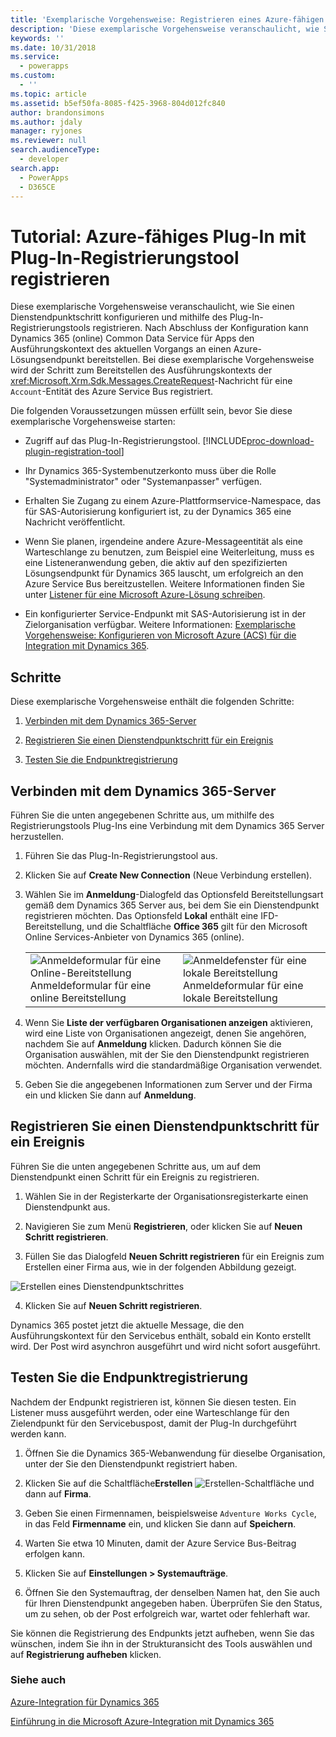```yaml
---
title: 'Exemplarische Vorgehensweise: Registrieren eines Azure-fähigen Plug-Ins mithilfe des Plug-In-Registrierungstools (Common Data Service für Apps) | Microsoft Docs'
description: 'Diese exemplarische Vorgehensweise veranschaulicht, wie Sie einen Service-Endpunktschritt mithilfe des Plug-In-Registrierungstools registrieren. '
keywords: ''
ms.date: 10/31/2018
ms.service:
  - powerapps
ms.custom:
  - ''
ms.topic: article
ms.assetid: b5ef50fa-8085-f425-3968-804d012fc840
author: brandonsimons
ms.author: jdaly
manager: ryjones
ms.reviewer: null
search.audienceType:
  - developer
search.app:
  - PowerApps
  - D365CE
---
```


# <a name="tutorial-register-an-azure-aware-plug-in-using-the-plug-in-registration-tool"></a>Tutorial: Azure-fähiges Plug-In mit Plug-In-Registrierungstool registrieren

<!-- https://docs.microsoft.com/en-us/dynamics365/customer-engagement/developer/walkthrough-register-azure-aware-plug-in-using-plug-in-registration-tool -->

Diese exemplarische Vorgehensweise veranschaulicht, wie Sie einen Dienstendpunktschritt konfigurieren und mithilfe des Plug-In-Registrierungstools registrieren. Nach Abschluss der Konfiguration kann Dynamics 365 (online) Common Data Service für Apps den Ausführungskontext des aktuellen Vorgangs an einen Azure-Lösungsendpunkt bereitstellen. Bei diese exemplarische Vorgehensweise wird der Schritt zum Bereitstellen des Ausführungskontexts der <xref:Microsoft.Xrm.Sdk.Messages.CreateRequest>-Nachricht für eine `Account`-Entität des Azure Service Bus registriert.  
  
 Die folgenden Voraussetzungen müssen erfüllt sein, bevor Sie diese exemplarische Vorgehensweise starten:  
  
-   Zugriff auf das Plug-In-Registrierungstool. [!INCLUDE[proc-download-plugin-registration-tool](../../includes/proc-download-plugin-registration-tool.md)]
  
-   Ihr Dynamics 365-Systembenutzerkonto muss über die Rolle "Systemadministrator" oder "Systemanpasser" verfügen. 
  
-   Erhalten Sie Zugang zu einem Azure-Plattformservice-Namespace, das für SAS-Autorisierung konfiguriert ist, zu der Dynamics 365 eine Nachricht veröffentlicht.  
  
  
-   Wenn Sie planen, irgendeine andere Azure-Messageentität als eine Warteschlange zu benutzen, zum Beispiel eine Weiterleitung, muss es eine Listeneranwendung geben, die aktiv auf den spezifizierten Lösungsendpunkt für Dynamics 365 lauscht, um erfolgreich an den Azure Service Bus bereitzustellen. Weitere Informationen finden Sie unter [Listener für eine Microsoft Azure-Lösung schreiben](write-listener-application-azure-solution.md).  
  
-   Ein konfigurierter Service-Endpunkt mit SAS-Autorisierung ist in der Zielorganisation verfügbar. Weitere Informationen: [Exemplarische Vorgehensweise: Konfigurieren von Microsoft Azure (ACS) für die Integration mit Dynamics 365](walkthrough-configure-azure-sas-integration.md).  
  
## <a name="steps"></a>Schritte  
 Diese exemplarische Vorgehensweise enthält die folgenden Schritte:  
  
1.  [Verbinden mit dem Dynamics 365-Server](#BKMK_Connect)  
  
2.  [Registrieren Sie einen Dienstendpunktschritt für ein Ereignis](#BKMK_Register)  
  
3.  [Testen Sie die Endpunktregistrierung](#BKMK_Test)  
  
<a name="BKMK_Connect"></a>   
## <a name="connect-to-the-dynamics-365-server"></a>Verbinden mit dem Dynamics 365-Server  
 Führen Sie die unten angegebenen Schritte aus, um mithilfe des Registrierungstools Plug-Ins eine Verbindung mit dem Dynamics 365 Server herzustellen.  
  
1.  Führen Sie das Plug-In-Registrierungstool aus.  
  
2.  Klicken Sie auf **Create New Connection** (Neue Verbindung erstellen).  
  
3.  Wählen Sie im **Anmeldung**-Dialogfeld das Optionsfeld Bereitstellungsart gemäß dem Dynamics 365 Server aus, bei dem Sie ein Dienstendpunkt registrieren möchten. Das Optionsfeld **Lokal** enthält eine IFD-Bereitstellung, und die Schaltfläche **Office 365** gilt für den Microsoft Online Services-Anbieter von Dynamics 365 (online).  
  
    |||  
    |-|-|  
    |![Anmeldeformular für eine Online-Bereitstellung](media/crm-v6s-pr.png "Anmeldeformular für eine Online-Bereitstellung")<br />Anmeldeformular für eine online Bereitstellung|![Anmeldefenster für eine lokale Bereitstellung](media/crm-v6s-pr-login-onprem.png "Anmeldefenster für eine lokale Bereitstellung")<br />Anmeldeformular für eine lokale Bereitstellung|  
  
4.  Wenn Sie **Liste der verfügbaren Organisationen anzeigen** aktivieren, wird eine Liste von Organisationen angezeigt, denen Sie angehören, nachdem Sie auf **Anmeldung** klicken. Dadurch können Sie die Organisation auswählen, mit der Sie den Dienstendpunkt registrieren möchten. Andernfalls wird die standardmäßige Organisation verwendet.  
  
5.  Geben Sie die angegebenen Informationen zum Server und der Firma ein und klicken Sie dann auf **Anmeldung**.  
  
<a name="BKMK_Register"></a>   
## <a name="register-a-service-endpoint-step-for-an-event"></a>Registrieren Sie einen Dienstendpunktschritt für ein Ereignis  
 Führen Sie die unten angegebenen Schritte aus, um auf dem Dienstendpunkt einen Schritt für ein Ereignis zu registrieren.  
  
1.  Wählen Sie in der Registerkarte der Organisationsregisterkarte einen Dienstendpunkt aus.  
  
2.  Navigieren Sie zum Menü **Registrieren**, oder klicken Sie auf **Neuen Schritt registrieren**.  
  
3.  Füllen Sie das Dialogfeld **Neuen Schritt registrieren** für ein Ereignis zum Erstellen einer Firma aus, wie in der folgenden Abbildung gezeigt.

 ![Erstellen eines Dienstendpunktschrittes](media/crm-v6s-pr-service-endpoint-step.png "Erstellen eines Dienstendpunktschrittes")
  
4.  Klicken Sie auf **Neuen Schritt registrieren**.  
  
 Dynamics 365 postet jetzt die aktuelle Message, die den Ausführungskontext für den Servicebus enthält, sobald ein Konto erstellt wird. Der Post wird asynchron ausgeführt und wird nicht sofort ausgeführt.  
  
<a name="BKMK_Test"></a>   
## <a name="test-the-endpoint-registration"></a>Testen Sie die Endpunktregistrierung  
 Nachdem der Endpunkt registrieren ist, können Sie diesen testen. Ein Listener muss ausgeführt werden, oder eine Warteschlange für den Zielendpunkt für den Servicebuspost, damit der Plug-In durchgeführt werden kann.  
  
1.  Öffnen Sie die Dynamics 365-Webanwendung für dieselbe Organisation, unter der Sie den Dienstendpunkt registriert haben.  
  
2.  Klicken Sie auf die Schaltfläche**Erstellen** ![Erstellen-Schaltfläche](media/crm-v6s-wa-create-icon.PNG "Erstellen-Schaltfläche") und dann auf **Firma**.  
  
3.  Geben Sie einen Firmennamen, beispielsweise `Adventure Works Cycle`, in das Feld **Firmenname** ein, und klicken Sie dann auf **Speichern**.  
  
4.  Warten Sie etwa 10 Minuten, damit der Azure Service Bus-Beitrag erfolgen kann.  
  
5.  Klicken Sie auf **Einstellungen > Systemaufträge**.  
  
6.  Öffnen Sie den Systemauftrag, der denselben Namen hat, den Sie auch für Ihren Dienstendpunkt angegeben haben. Überprüfen Sie den Status, um zu sehen, ob der Post erfolgreich war, wartet oder fehlerhaft war.  
  
 Sie können die Registrierung des Endpunkts jetzt aufheben, wenn Sie das wünschen, indem Sie ihn in der Strukturansicht des Tools auswählen und auf **Registrierung aufheben** klicken.  
  
### <a name="see-also"></a>Siehe auch  
 [Azure-Integration für Dynamics 365](azure-integration.md)
 
 [Einführung in die Microsoft Azure-Integration mit Dynamics 365](azure-integration.md)
